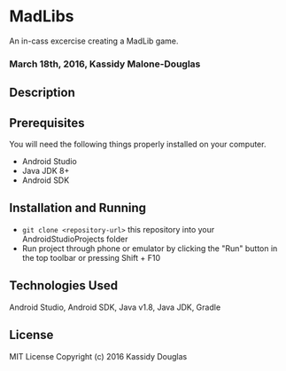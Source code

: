 # MadLibs
An in-cass excercise creating a MadLib game.

### March 18th, 2016, Kassidy Malone-Douglas 

## Description

## Prerequisites

You will need the following things properly installed on your computer.

* Android Studio
* Java JDK 8+
* Android SDK

## Installation and Running

* `git clone <repository-url>` this repository into your AndroidStudioProjects folder
* Run project through phone or emulator by clicking the "Run" button in the top toolbar or pressing Shift + F10

## Technologies Used

Android Studio, Android SDK, Java v1.8, Java JDK, Gradle

## License

MIT License
Copyright (c) 2016 Kassidy Douglas
